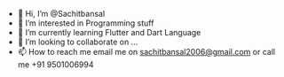 - 👋 Hi, I’m @Sachitbansal
- 👀 I’m interested in Programming stuff
- 🌱 I’m currently learning Flutter and Dart Language
- 💞️ I’m looking to collaborate on ...
- 📫 How to reach me email me on sachitbansal2006@gmail.com or call me +91 9501006994

<!---
Sachitbansal/Sachitbansal is a ✨ special ✨ repository because its `README.md` (this file) appears on your GitHub profile.
You can click the Preview link to take a look at your changes.
--->
